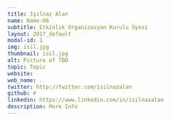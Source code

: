 ```yaml
---
title: Işılnaz Alan
name: Name-06
subtitle: Etkinlik Organizasyon Kurulu Üyesi
layout: 2017_default
modal-id: 1
img: isil.jpg
thumbnail: isil.jpg
alt: Picture of TBD
topic: Topic
website: 
web_name: .
twitter: http://twitter.com/isilnazalan
github: #
linkedin: https://www.linkedin.com/in/isilnazalan
description: More Info
---
```

